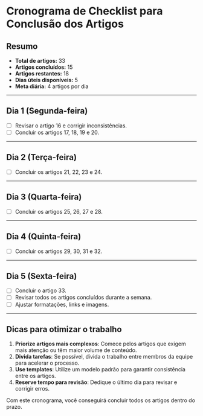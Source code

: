 # Cronograma de Checklist para Conclusão dos Artigos

## **Resumo**
- **Total de artigos:** 33  
- **Artigos concluídos:** 15  
- **Artigos restantes:** 18  
- **Dias úteis disponíveis:** 5  
- **Meta diária:** 4 artigos por dia

---

## **Dia 1 (Segunda-feira)**
- [ ] Revisar o artigo 16 e corrigir inconsistências.
- [ ] Concluir os artigos 17, 18, 19 e 20.

---

## **Dia 2 (Terça-feira)**
- [ ] Concluir os artigos 21, 22, 23 e 24.

---

## **Dia 3 (Quarta-feira)**
- [ ] Concluir os artigos 25, 26, 27 e 28.

---

## **Dia 4 (Quinta-feira)**
- [ ] Concluir os artigos 29, 30, 31 e 32.

---

## **Dia 5 (Sexta-feira)**
- [ ] Concluir o artigo 33.
- [ ] Revisar todos os artigos concluídos durante a semana.
- [ ] Ajustar formatações, links e imagens.

---

## **Dicas para otimizar o trabalho**
1. **Priorize artigos mais complexos**: Comece pelos artigos que exigem mais atenção ou têm maior volume de conteúdo.
2. **Divida tarefas**: Se possível, divida o trabalho entre membros da equipe para acelerar o processo.
3. **Use templates**: Utilize um modelo padrão para garantir consistência entre os artigos.
4. **Reserve tempo para revisão**: Dedique o último dia para revisar e corrigir erros.

Com este cronograma, você conseguirá concluir todos os artigos dentro do prazo.